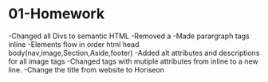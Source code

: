 # 01-Homework
-Changed all Divs to semantic HTML
-Removed a </img>
-Made parargraph tags inline
-Elements flow in order html head body(nav,image,Section,Aside,footer)
-Added alt attributes and descriptions for all image tags
-Changed tags with mutiple attributes from inline to a new line.
-Change the title from website to Horiseon
